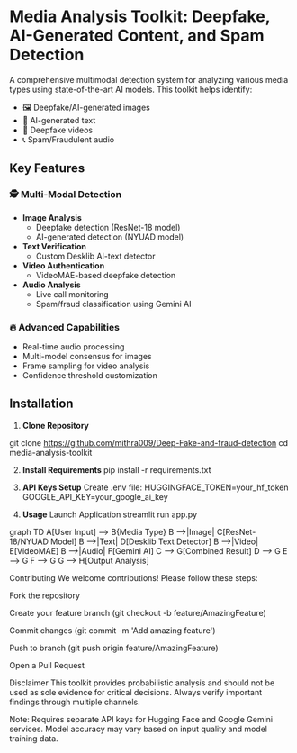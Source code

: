 # Media Analysis Toolkit: Deepfake, AI-Generated Content, and Spam Detection


A comprehensive multimodal detection system for analyzing various media types using state-of-the-art AI models. This toolkit helps identify:
- 🖼️ Deepfake/AI-generated images
- 📝 AI-generated text
- 🎥 Deepfake videos
- 📞 Spam/Fraudulent audio

## Key Features

### 🕵️ Multi-Modal Detection
- **Image Analysis**  
  - Deepfake detection (ResNet-18 model)
  - AI-generated detection (NYUAD model)
- **Text Verification**  
  - Custom Desklib AI-text detector
- **Video Authentication**  
  - VideoMAE-based deepfake detection
- **Audio Analysis**  
  - Live call monitoring
  - Spam/fraud classification using Gemini AI

### 🔥 Advanced Capabilities
- Real-time audio processing
- Multi-model consensus for images
- Frame sampling for video analysis
- Confidence threshold customization

## Installation

1. **Clone Repository**

git clone https://github.com/mithra009/Deep-Fake-and-fraud-detection
cd media-analysis-toolkit 

2. **Install Requirements**
pip install -r requirements.txt

3. **API Keys Setup**
Create .env file:
HUGGINGFACE_TOKEN=your_hf_token
GOOGLE_API_KEY=your_google_ai_key 

4. **Usage**
Launch Application
streamlit run app.py


graph TD
    A[User Input] --> B{Media Type}
    B -->|Image| C[ResNet-18/NYUAD Model]
    B -->|Text| D[Desklib Text Detector]
    B -->|Video| E[VideoMAE]
    B -->|Audio| F[Gemini AI]
    C --> G[Combined Result]
    D --> G
    E --> G
    F --> G
    G --> H[Output Analysis] 


Contributing
We welcome contributions! Please follow these steps:

Fork the repository

Create your feature branch (git checkout -b feature/AmazingFeature)

Commit changes (git commit -m 'Add amazing feature')

Push to branch (git push origin feature/AmazingFeature)

Open a Pull Request


Disclaimer
This toolkit provides probabilistic analysis and should not be used as sole evidence for critical decisions. Always verify important findings through multiple channels.

Note: Requires separate API keys for Hugging Face and Google Gemini services. Model accuracy may vary based on input quality and model training data.


